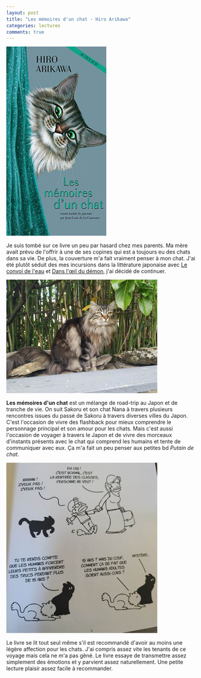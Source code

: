 ```yaml
---
layout: post
title: "Les mémoires d'un chat - Hiro Arikawa"
categories: lectures
comments: true
---
```


![milady](https://github.com/homeostasie/bouquins/raw/master/_pics/lv/arikawa_hiro/lmuc-1.jpg)

Je suis tombé sur ce livre un peu par hasard chez mes parents. Ma mère avait prévu de l'offrir  à une de ses copines qui est a toujours eu des chats dans sa vie. De plus, la couverture m'a fait vraiment penser à mon chat. J'ai été plutôt séduit des mes incursions dans la littérature japonaise avec [Le convoi de l'eau]() et [Dans l'œil du démon](), j'ai décidé de continuer. 

![milady](https://github.com/homeostasie/bouquins/raw/master/_pics/lv/arikawa_hiro/lmuc-2.jpg)

**Les mémoires d'un chat** est un mélange de road-trip au Japon et de tranche de vie. On suit Sakoru et son chat Nana à travers plusieurs rencontres issues du passé de Sakoru à travers diverses villes du Japon. C'est l'occasion de vivre des flashback pour mieux comprendre le personnage principal et son amour pour les chats. Mais c'est aussi l'occasion de voyager à travers le Japon et de vivre des morceaux d'instants présents avec le chat qui comprend les humains et tente de communiquer avec eux. Ça m'a fait un peu penser aux petites bd *Putain de chat*.

![milady](https://github.com/homeostasie/bouquins/raw/master/_pics/lv/arikawa_hiro/lmuc-3.jpg)

Le livre se lit tout seul même s'il est recommandé d'avoir au moins une légère affection pour les chats. J'ai compris assez vite les tenants de ce voyage mais cela ne m'a pas gêné. Le livre essaye de transmettre assez simplement des émotions et y parvient assez naturellement. Une petite lecture plaisir assez facile à recommander. 

